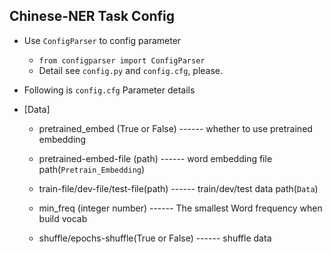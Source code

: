 ## Chinese-NER Task Config ##

- Use `ConfigParser` to config parameter  
	- `from configparser import ConfigParser`  
	- Detail see `config.py` and `config.cfg`, please.  

- Following is `config.cfg` Parameter details

- [Data]
	- pretrained_embed (True or False) ------ whether to use pretrained embedding

	- pretrained-embed-file (path)  ------ word embedding file path(`Pretrain_Embedding`)

	- train-file/dev-file/test-file(path)  ------ train/dev/test data path(`Data`)

	- min_freq (integer number) ------ The smallest Word frequency when build vocab

	- shuffle/epochs-shuffle(True or False) ------ shuffle data 



